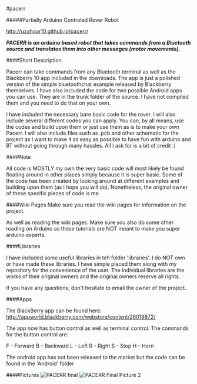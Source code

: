 #pacerr 

#####Partially Arduino Controled Rover Robot

http://uzahoor10.github.io/pacerr/

***PACERR is an arduino based robot that takes commands from a Bluetooth source and translates them into other messages (motor movements).***

####Short Description

Pacerr can take commands from any Bluetooth terminal as well as the Blackberry 10 app included in the downloads. The app is just a polished version of the simple bluetoothchat example released by Blackberry themselves. I have also included the code for two possible Android apps you can use. They are in the trunk folder of the source. I have not compiled them and you need to do that on your own. 

I have included the necessary bare basic code for the rover. I will also include several different codes you can apply. You can, by all means, use the codes and build upon them or just use them as is to make your own Pacerr. I will also include files such as .pcb and other schematic for the project as I want to make it as easy as possible to have fun with arduino and BT without going through many hassles. All I ask for is a bit of credit :)

####Note

All code is MOSTLY my own the very basic code will most likely be found floating around in other places simply because it is super basic. Some of the code has been created by looking around at different examples and building upon them (as I hope you will do). Nonetheless, the original owner of these specific pieces of code is me.

####Wiki Pages
Make sure you read the wiki pages for information on the project.

As well as reading the wiki pages. Make sure you also do some other reading on Arduino as these tutorials are NOT meant to make you super arduino experts.

####Libraries

I have included some useful libraries in teh folder 'libraries'. I do NOT own or have made these libraries.
I have simple placed them along with my repository for the convenience of the user. The individual libraries are the works of their original owners and the original owners reserve all rights.

If you have any questions, don't hesitate to email the owner of the project.

####Apps

The BlackBerry app can be found here: http://appworld.blackberry.com/webstore/content/26018872/

The app now has button control as well as terminal control. The commands for the button control are:

F - Forward
B - Backward
L - Left
R - Right
S - Stop
H - Horn 

The android app has not been released to the market but the code can be found in the 'Android' folder

####Pictures
![PACERR final](https://github.com/uzahoor10/pacerr/blob/master/Pacerr1.jpg)
![PACERR Final Picture 2](https://github.com/uzahoor10/pacerr/blob/master/Pacerr2.jpg)